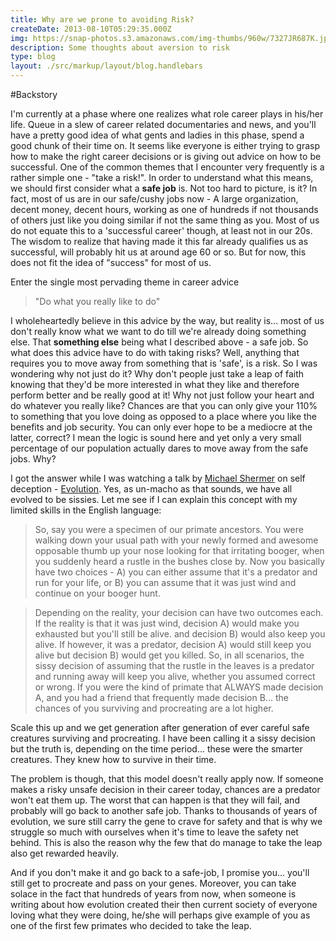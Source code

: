 ```yaml
---
title: Why are we prone to avoiding Risk?
createDate: 2013-08-10T05:29:35.000Z
img: https://snap-photos.s3.amazonaws.com/img-thumbs/960w/7327JR687K.jpg
description: Some thoughts about aversion to risk
type: blog
layout: ./src/markup/layout/blog.handlebars
---
```


#Backstory

I'm currently at a phase where one realizes what role career plays in his/her life. Queue in a slew of career related documentaries and news, and you'll have a pretty good idea of what gents and ladies in this phase, spend a good chunk of their time on. It seems like everyone is either trying to grasp how to make the right career decisions or is giving out advice on how to be successful. One of the common themes that I encounter very frequently is a rather simple one - "take a risk!". In order to understand what this means, we should first consider what a **safe job** is. Not too hard to picture, is it? In fact, most of us are in our safe/cushy jobs now - A large organization, decent money, decent hours, working as one of hundreds if not thousands of others just like you doing similar if not the same thing as you. Most of us do not equate this to a 'successful career' though, at least not in our 20s. The wisdom to realize that having made it this far already qualifies us as successful, will probably hit us at around age 60 or so. But for now, this does not fit the idea of  "success" for most of us.

Enter the single most pervading theme in career advice
>"Do what you really like to do"

I wholeheartedly believe in this advice by the way, but reality is... most of us don't really know what we want to do till we're already doing something else. That **something else** being what I described above - a safe job. So what does this advice have to do with taking risks? Well, anything that requires you to move away from something that is 'safe', is a risk. So I was wondering why not just do it? Why don't people just take a leap of faith knowing that they'd be more interested in what they like and therefore perform better and be really good at it! Why not just follow your heart and do whatever you really like? Chances are that you can only give your 110% to something that you love doing as opposed to a place where you like the benefits and job security. You can only ever hope to be a mediocre at the latter, correct? I mean the logic is sound here and yet only a very small percentage of our population actually dares to move away from the safe jobs. Why?

I got the answer while I was watching a talk by [Michael Shermer](https://en.wikipedia.org/wiki/Michael_Shermer) on self deception - [Evolution](http://www.ted.com/talks/michael_shermer_the_pattern_behind_self_deception/transcript?language=en). Yes, as un-macho as that sounds, we have all evolved to be sissies. Let me see if I can explain this concept with my limited skills in the English language:

>So, say you were a specimen of our primate ancestors. You were walking down your usual path with your newly formed and awesome opposable thumb up your nose looking for that irritating booger, when you suddenly heard a rustle in the bushes close by. Now you basically have two choices - A) you can either assume that it's a predator and run for your life, or B) you can assume that it was just wind and continue on your booger hunt. 

>Depending on the reality, your decision can have two outcomes each. If the reality is that it was just wind, decision A) would make you exhausted but you'll still be alive. and decision B) would also keep you alive. If however, it was a predator, decision A) would still keep you alive but decision B) would get you killed. So, in all scenarios, the sissy decision of assuming that the rustle in the leaves is a predator and running away will keep you alive, whether you assumed correct or wrong. If you were the kind of primate that ALWAYS made decision A, and you had a friend that frequently made decision B... the chances of you surviving and procreating are a lot higher.

Scale this up and we get generation after generation of ever careful safe creatures surviving and procreating. I have been calling it a sissy decision but the truth is, depending on the time period... these were the smarter creatures. They knew how to survive in their time.

The problem is though, that this model doesn't really apply now. If someone makes a risky unsafe decision in their career today, chances are a predator won't eat them up. The worst that can happen is that they will fail, and probably will go back to another safe job. Thanks to thousands of years of evolution, we sure still carry the gene to crave for safety and that is why we struggle so much with ourselves when it's time to leave the safety net behind. This is also the reason why the few that do manage to take the leap also get rewarded heavily. 

And if you don't make it and go back to a safe-job, I promise you... you'll still get to procreate and pass on your genes. Moreover, you can take solace in the fact that hundreds of years from  now, when someone is writing about how evolution created their then current society of everyone loving what they were doing, he/she will perhaps give example of you as one of the first few primates who decided to take the leap.

